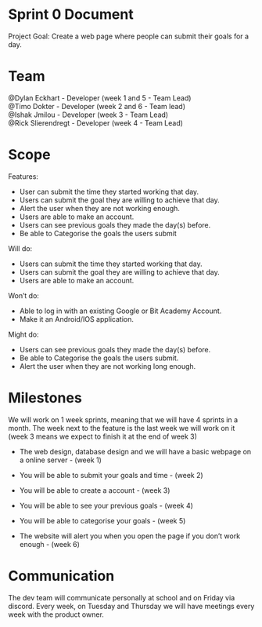 # Sprint 0 Document

Project Goal: Create a web page where people can submit their goals for a day.

# Team

@Dylan Eckhart - Developer (week 1 and 5 - Team Lead)<br />
@Timo Dokter - Developer (week 2 and 6 - Team lead)<br />
@Ishak Jmilou - Developer (week 3 - Team Lead)<br />
@Rick Slierendregt - Developer (week 4 - Team Lead)<br />

# Scope

Features:<br />

- User can submit the time they started working that day.<br />
- Users can submit the goal they are willing to achieve that day.<br />
- Alert the user when they are not working enough.<br />
- Users are able to make an account.<br />
- Users can see previous goals they made the day(s) before.<br />
- Be able to Categorise the goals the users submit<br />

Will do:

- Users can submit the time they started working that day.<br />
- Users can submit the goal they are willing to achieve that day.<br />
- Users are able to make an account.<br />

Won’t do:

- Able to log in with an existing Google or Bit Academy Account.<br />
- Make it an Android/IOS application.<br />

Might do:

- Users can see previous goals they made the day(s) before.<br />
- Be able to Categorise the goals the users submit.<br />
- Alert the user when they are not working long enough.<br />

# Milestones

We will work on 1 week sprints, meaning that we will have 4 sprints in a month. The week next to the feature is the last week we will work on it (week 3 means we expect to finish it at the end of week 3)

- The web design, database design and we will have a basic webpage on a online server - (week 1)<br />
- You will be able to submit your goals and time - (week 2)<br />
- You will be able to create a account - (week 3)<br />
- You will be able to see your previous goals - (week 4)<br />

- You will be able to categorise your goals - (week 5)<br />
- The website will alert you when you open the page if you don’t work enough - (week 6)<br />

# Communication

The dev team will communicate personally at school and on Friday via discord. Every week, on Tuesday and Thursday we will have meetings every week with the product owner.
